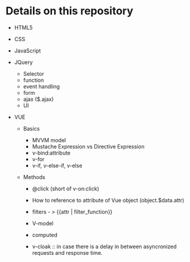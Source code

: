 # Details on this repository



- HTML5



- CSS



- JavaScript



- JQuery
  - Selector
  - function
  - event handling
  - form
  - ajax ($.ajax)
  - UI 

- VUE

  - Basics

    - MVVM model
    - Mustache Expression vs Directive Expression
    - v-bind:attribute
    - v-for
    - v-if, v-else-if, v-else

  - Methods

    - @click (short of v-on:click)

    - How to reference to attribute of Vue object (object.$data.attr)

    - filters - > {{attr | filter_function}}

    - V-model

    - computed

    - v-cloak :: in case there is a delay in between asyncronized requests and response time. 

      

